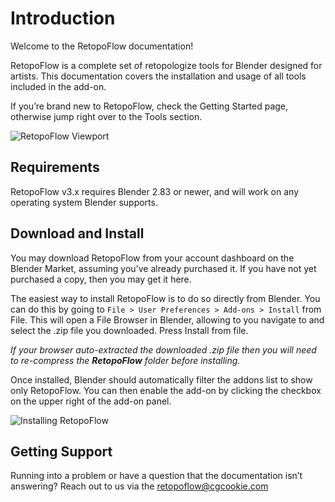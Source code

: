 # Introduction

Welcome to the RetopoFlow documentation!

RetopoFlow is a complete set of retopologize tools for Blender designed for artists. This documentation covers the installation and usage of all tools included in the add-on.

If you’re brand new to RetopoFlow, check the Getting Started page, otherwise jump right over to the Tools section.

![RetopoFlow Viewport]()

## Requirements

RetopoFlow v3.x requires Blender 2.83 or newer, and will work on any operating system Blender supports.

## Download and Install

You may download RetopoFlow from your account dashboard on the Blender Market, assuming you’ve already purchased it. If you have not yet purchased a copy, then you may get it here.

The easiest way to install RetopoFlow is to do so directly from Blender. You can do this by going to `File > User Preferences > Add-ons > Install` from File. This will open a File Browser in Blender, allowing to you navigate to and select the .zip file you downloaded. Press Install from file.

_If your browser auto-extracted the downloaded .zip file then you will need to re-compress the **RetopoFlow** folder before installing._

Once installed, Blender should automatically filter the addons list to show only RetopoFlow. You can then enable the add-on by clicking the checkbox on the upper right of the add-on panel.

![Installing RetopoFlow]()


## Getting Support

Running into a problem or have a question that the documentation isn’t answering? Reach out to us via the retopoflow@cgcookie.com
